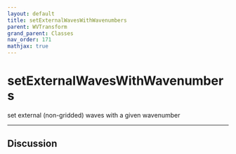 ```yaml
---
layout: default
title: setExternalWavesWithWavenumbers
parent: WVTransform
grand_parent: Classes
nav_order: 171
mathjax: true
---
```


#  setExternalWavesWithWavenumbers

set external (non-gridded) waves with a given wavenumber


---

## Discussion

  
